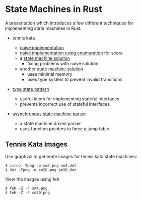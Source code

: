 # State Machines in Rust

A presentation which introduces a few different techniques for implementing state machines in Rust.

- tennis kata
    - [naive implementation](src/bin/tennis_naive.rs)
    - [naive implementation using enumeration](src/bin/tennis_naive_enum.rs) for score
    - a [state machine solution](src/bin/tennis_sm4.rs)
        - fixing problems with naive solution
    - another [state machine solution](src/bin/tennis_sm20.rs)
        - uses minimal memory
        - uses type system to prevent invalid transitions

- [type state pattern](src/bin/type_state_pattern.rs)
    - useful idiom for implementing stateful interfaces
    - prevents incorrect use of stateful interfaces

- [asynchronous state machine parser](src/bin/asm_parser.rs)
    - a state machine driven parser
    - uses function pointers to force a jump table

## Tennis Kata Images

Use graphviz to generate images for tennis kata state machines:

    $ circo -Tpng -o sm4.png sm4.dot
    $ dot -Tpng -o sm20.png sm20.dot

View the images using feh:

    $ feh -Z -F sm4.png
    $ feh -Z -F sm20.png

